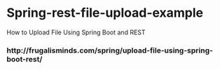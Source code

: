 # Spring-rest-file-upload-example

How to Upload File Using Spring Boot and REST

<h3>http://frugalisminds.com/spring/upload-file-using-spring-boot-rest/</h3>
